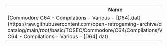 <table>
<tr><th>Name</th><th>Size</th></tr>
<tr><td>[Commodore C64 - Compilations - Various - [D64].dat](https://raw.githubusercontent.com/open-retrogaming-archive/dat-catalog/main/root/basic/TOSEC/Commodore/C64/Compilations/Various/[D64]/Commodore C64 - Compilations - Various - [D64].dat)</td><td>14769</td></tr>
</table>
